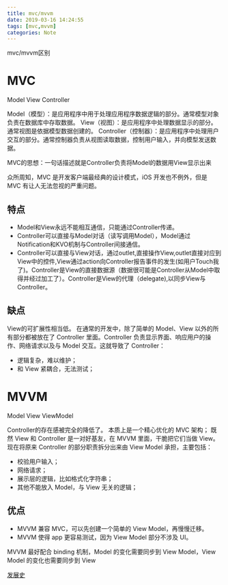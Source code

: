 ```yaml
---
title: mvc/mvvm
date: 2019-03-16 14:24:55
tags: [mvc,mvvm]
categories: Note
---
```


mvc/mvvm区别

<!--more-->

# MVC
Model View Controller

Model（模型）：是应用程序中用于处理应用程序数据逻辑的部分。通常模型对象负责在数据库中存取数据。
View（视图）：是应用程序中处理数据显示的部分。通常视图是依据模型数据创建的。
Controller（控制器）：是应用程序中处理用户交互的部分。通常控制器负责从视图读取数据，控制用户输入，并向模型发送数据。

MVC的思想：一句话描述就是Controller负责将Model的数据用View显示出来

众所周知，MVC 是开发客户端最经典的设计模式，iOS 开发也不例外，但是 MVC 有让人无法忽视的严重问题。

## 特点
* Model和View永远不能相互通信，只能通过Controller传递。
* Controller可以直接与Model对话（读写调用Model），Model通过Notification和KVO机制与Controller间接通信。
* Controller可以直接与View对话，通过outlet,直接操作View,outlet直接对应到View中的控件,View通过action向Controller报告事件的发生(如用户Touch我了)。Controller是View的直接数据源（数据很可能是Controller从Model中取得并经过加工了）。Controller是View的代理（delegate),以同步View与Controller。

## 缺点

View的可扩展性相当低。
在通常的开发中，除了简单的 Model、View 以外的所有部分都被放在了 Controller 里面。Controller 负责显示界面、响应用户的操作、网络请求以及与 Model 交互。这就导致了 Controller：

* 逻辑复杂，难以维护；
* 和 View 紧耦合，无法测试；

# MVVM
Model View ViewModel

Controller的存在感被完全的降低了。
本质上是一个精心优化的 MVC 架构；
既然 View 和 Controller 是一对好基友，在 MVVM 里面，干脆把它们当做 View。
现在将原来 Controller 的部分职责拆分出来由 View Model 承担，主要包括：

* 校验用户输入；
* 网络请求；
* 展示层的逻辑，比如格式化字符串；
* 其他不能放入 Model，与 View 无关的逻辑；

## 优点

* MVVM 兼容 MVC，可以先创建一个简单的 View Model，再慢慢迁移。
* MVVM 使得 app 更容易测试，因为 View Model 部分不涉及 UI。

MVVM 最好配合 binding 机制，Model 的变化需要同步到 View Model，View Model 的变化也需要同步到 View

[发展史](https://www.jianshu.com/p/b0aab1ffad93)


